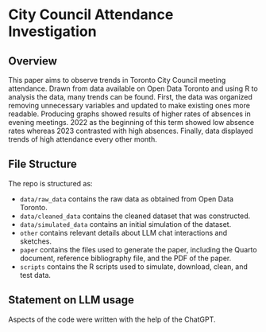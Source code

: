 # City Council Attendance Investigation

## Overview

This paper aims to observe trends in Toronto City Council meeting attendance. Drawn from data available on Open Data Toronto and using R to analysis the data, many trends can be found. First, the data was organized removing unnecessary variables and updated to make existing ones more readable. Producing graphs showed results of higher rates of absences in evening meetings. 2022 as the beginning of this term showed low absence rates whereas 2023 contrasted with high absences. Finally, data displayed trends of high attendance every other month. 

## File Structure

The repo is structured as:

-   `data/raw_data` contains the raw data as obtained from Open Data Toronto.
-   `data/cleaned_data` contains the cleaned dataset that was constructed.
-   `data/simulated_data` contains an initial simulation of the dataset.
-   `other` contains relevant details about LLM chat interactions and sketches.
-   `paper` contains the files used to generate the paper, including the Quarto document, reference bibliography file, and the PDF of the paper. 
-   `scripts` contains the R scripts used to simulate, download, clean, and test data.

## Statement on LLM usage

Aspects of the code were written with the help of the ChatGPT. 
